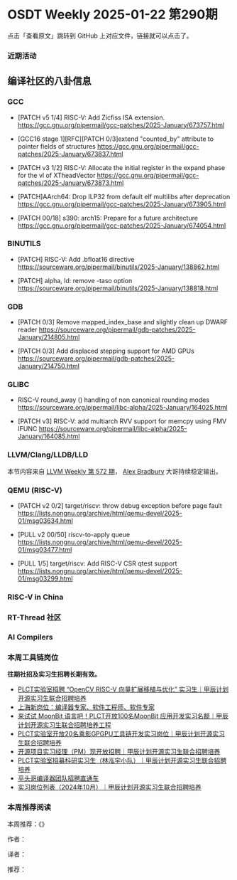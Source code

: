 # OSDT Weekly 2025-01-22 第290期

点击「查看原文」跳转到 GitHub 上对应文件，链接就可以点击了。

### 近期活动

## 编译社区的八卦信息

### GCC

- [PATCH v5 1/4] RISC-V: Add Zicfiss ISA extension.
  https://gcc.gnu.org/pipermail/gcc-patches/2025-January/673757.html

- [GCC16 stage 1][RFC][PATCH 0/3]extend "counted_by" attribute to pointer fields of structures
  https://gcc.gnu.org/pipermail/gcc-patches/2025-January/673837.html

- [PATCH v3 1/2] RISC-V: Allocate the initial register in the expand phase for the vl of XTheadVector
  https://gcc.gnu.org/pipermail/gcc-patches/2025-January/673873.html

- [PATCH]AArch64: Drop ILP32 from default elf multilibs after deprecation
  https://gcc.gnu.org/pipermail/gcc-patches/2025-January/673905.html

- [PATCH 00/18] s390: arch15: Prepare for a future architecture
  https://gcc.gnu.org/pipermail/gcc-patches/2025-January/674054.html

### BINUTILS

- [PATCH] RISC-V: Add .bfloat16 directive
  https://sourceware.org/pipermail/binutils/2025-January/138862.html

- [PATCH] alpha, ld: remove -taso option
  https://sourceware.org/pipermail/binutils/2025-January/138818.html

### GDB

- [PATCH 0/3] Remove mapped_index_base and slightly clean up DWARF reader
  https://sourceware.org/pipermail/gdb-patches/2025-January/214805.html

- [PATCH 0/3] Add displaced stepping support for AMD GPUs
  https://sourceware.org/pipermail/gdb-patches/2025-January/214750.html

### GLIBC

- RISC-V round_away () handling of non canonical rounding modes
  https://sourceware.org/pipermail/libc-alpha/2025-January/164025.html

- [PATCH v3] RISC-V: add multiarch RVV support for memcpy using FMV IFUNC
  https://sourceware.org/pipermail/libc-alpha/2025-January/164085.html

### LLVM/Clang/LLDB/LLD

本节内容来自 [LLVM Weekly 第 572 期](http://llvmweekly.org/issue/572)，
[Alex Bradbury](https://www.linkedin.com/in/alex-bradbury/) 大哥持续稳定输出。

### QEMU (RISC-V)

- [PATCH v2 0/2] target/riscv: throw debug exception before page fault
  https://lists.nongnu.org/archive/html/qemu-devel/2025-01/msg03634.html

- [PULL v2 00/50] riscv-to-apply queue
  https://lists.nongnu.org/archive/html/qemu-devel/2025-01/msg03477.html

- [PULL 1/5] target/riscv: Add RISC-V CSR qtest support
  https://lists.nongnu.org/archive/html/qemu-devel/2025-01/msg03299.html

### RISC-V in China

### RT-Thread 社区

### AI Compilers

### 本周工具链岗位

**往期社招及实习生招聘长期有效。**

- [PLCT实验室招聘 “OpenCV RISC-V 向量扩展移植与优化” 实习生｜甲辰计划开源实习生联合招聘培养](https://mp.weixin.qq.com/s/NSFIlymcfe_gJBmJXK0Zng)
- [上海新岗位：编译器专家、软件工程师、软件专家](https://mp.weixin.qq.com/s/pX2R3znrPCxdsOLVg9YVXA)
- [来试试 MoonBit 语言吧！PLCT开放100名MoonBit 应用开发实习名额｜甲辰计划开源实习生联合招聘培养工程](https://mp.weixin.qq.com/s/VUwXNvYzharpK6Aou4hssw)
- [PLCT实验室开放20名乘影GPGPU工具链开发实习岗位｜甲辰计划开源实习生联合招聘培养](https://mp.weixin.qq.com/s/DalDbZYiP2IFALvB2Wwb6w)
- [开源项目实习经理（PM）现开放招聘｜甲辰计划开源实习生联合招聘培养](https://mp.weixin.qq.com/s/9uIxvaMOVjsbcGjHbidvgg)
- [PLCT实验室招募科研实习生（林泓宇小队）｜甲辰计划开源实习生联合招聘培养](https://mp.weixin.qq.com/s/8XtWlfBF9RxUoUCHskQpPw)
- [平头哥编译器团队招聘直通车](https://mp.weixin.qq.com/s/fRFWolihmi05hTuBvI8u2g)
- [实习岗位列表（2024年10月）｜甲辰计划开源实习生联合招聘培养](https://mp.weixin.qq.com/s/UCcsvhw6Kxw3EQOd0JVlUg)

### 本周推荐阅读

本周推荐：《》

作者：

译者：

推荐：

